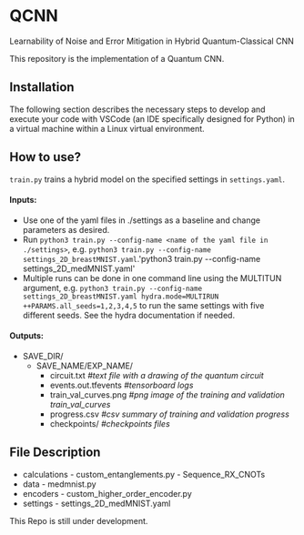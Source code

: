 # QCNN
Learnability of Noise and Error Mitigation in Hybrid Quantum-Classical CNN

This repository is the implementation of a Quantum CNN.

## Installation 

The following section describes the necessary steps to develop and execute your code with VSCode (an IDE specifically designed for Python) in a virtual machine within a Linux virtual environment.

## How to use?
`train.py` trains a hybrid model on the specified settings in `settings.yaml`.

#### Inputs:
- Use one of the yaml files in ./settings as a baseline and change parameters as desired.
- Run `python3 train.py --config-name <name of the yaml file in ./settings>`, e.g. `python3 train.py --config-name settings_2D_breastMNIST.yaml`.'python3 train.py --config-name settings_2D_medMNIST.yaml'
- Multiple runs can be done in one command line using the MULTITUN argument, e.g. `python3 train.py --config-name settings_2D_breastMNIST.yaml hydra.mode=MULTIRUN ++PARAMS.all_seeds=1,2,3,4,5` to run the same settings with five different seeds. See the hydra documentation if needed.

#### Outputs:
- SAVE_DIR/
    - SAVE_NAME/EXP_NAME/
        - circuit.txt  *#text file with a drawing of the quantum circuit*
        - events.out.tfevents  *#tensorboard logs*
        - train_val_curves.png  *#png image of the training and validation train_val_curves*
        - progress.csv  *#csv summary of training and validation progress*
        - checkpoints/  *#checkpoints files*
     
## File Description
 - calculations - custom_entanglements.py - Sequence_RX_CNOTs
 - data - medmnist.py
 - encoders - custom_higher_order_encoder.py
 - settings - settings_2D_medMNIST.yaml 

This Repo is still under development.
